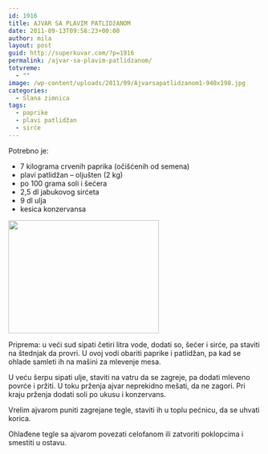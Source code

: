 ```yaml
---
id: 1916
title: AJVAR SA PLAVIM PATLIDžANOM
date: 2011-09-13T09:58:23+00:00
author: mila
layout: post
guid: http://superkuvar.com/?p=1916
permalink: /ajvar-sa-plavim-patlidzanom/
totvreme:
  - ""
image: /wp-content/uploads/2011/09/Ajvarsapatlidzanom1-940x198.jpg
categories:
  - Slana zimnica
tags:
  - paprike
  - plavi patlidžan
  - sirće
---
```

Potrebno je:

  * 7 kilograma crvenih paprika (očišćenih od semena)
  * plavi patlidžan &#8211; oljušten (2 kg)
  * po 100 grama soli i šećera
  * 2,5 dl jabukovog sirćeta
  * 9 dl ulja
  * kesica konzervansa

<img class="alignnone size-medium wp-image-4326" title="Ajvarsapatlidzanom" src="//superkuvar.com/wp-content/uploads/2011/09/Ajvarsapatlidzanom1-300x225.jpg" alt="" width="300" height="225" /> 

Priprema: u veći sud sipati četiri litra vode, dodati so, šećer i sirće, pa staviti na štednjak da provri. U ovoj vodi obariti paprike i patlidžan, pa kad se ohlade samleti ih na mašini za mlevenje mesa.

U veću šerpu sipati ulje, staviti na vatru da se zagreje, pa dodati mleveno povrće i pržiti. U toku prženja ajvar neprekidno mešati, da ne zagori. Pri kraju prženja dodati soli po ukusu i konzervans.

Vrelim ajvarom puniti zagrejane tegle, staviti ih u toplu pećnicu, da se uhvati korica.

Ohlađene tegle sa ajvarom povezati celofanom ili zatvoriti poklopcima i smestiti u ostavu.